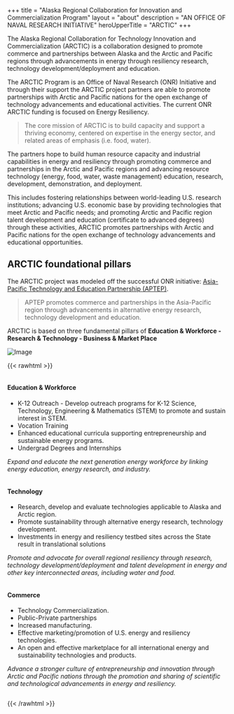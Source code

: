 +++
title = "Alaska Regional Collaboration for Innovation and Commercialization Program"
layout = "about"
description = "AN OFFICE OF NAVAL RESEARCH INITIATIVE"
heroUpperTitle = "ARCTIC"
+++

The Alaska Regional Collaboration for Technology Innovation and Commercialization (ARCTIC) is a collaboration designed to promote commerce and partnerships between Alaska and the Arctic and Pacific regions through advancements in energy through resiliency research, technology development/deployment and education.

The ARCTIC Program is an Office of Naval Research (ONR) Initiative and through their support the ARCTIC project partners are able to promote partnerships with Arctic and Pacific nations for the open exchange of technology advancements and educational activities. The current ONR ARCTIC funding is focused on Energy Resiliency.

> The core mission of ARCTIC is to build capacity and support a thriving economy, centered on expertise in the energy sector, and related areas of emphasis (i.e. food, water).

The partners hope to build human resource capacity and industrial capabilities in energy and resiliency through promoting commerce and partnerships in the Arctic and Pacific regions and advancing resource technology (energy, food, water, waste management) education, research, development, demonstration, and deployment.

This includes fostering relationships between world-leading U.S. research institutions; advancing U.S. economic base by providing technologies that meet Arctic and Pacific needs; and promoting Arctic and Pacific region talent development and education (certificate to advanced degrees) through these activities, ARCTIC promotes partnerships with Arctic and Pacific nations for the open exchange of technology advancements and educational opportunities.

## ARCTIC foundational pillars

The ARCTIC project was modeled off the successful ONR initiative: [Asia-Pacific Technology and Education Partnership (APTEP)](https://www.aptec.net/).

> APTEP promotes commerce and partnerships in the Asia-Pacific region through advancements in alternative energy research, technology development and education.

ARCTIC is based on three fundamental pillars of **Education & Workforce - Research & Technology - Business & Market Place**

![Image](/images/arctic_aptec_pillar-diagram.png)

{{< rawhtml >}}

<div class="grid">
<div class="column">
<h4>Education & Workforce</h4>
 <ul><li>K-12 Outreach - Develop outreach programs for K-12 Science, Technology, Engineering &amp; Mathematics (STEM) to promote and sustain interest in STEM.</li><li>Vocation Training</li><li>Enhanced educational curricula supporting entrepreneurship and sustainable energy programs.</li><li>Undergrad Degrees and Internships</li></ul>
 <p><em>
 Expand and educate the next generation energy workforce by linking energy education, energy research, and industry.</em></p> 
</div>
<div class="column">
<h4>Technology</h4>
<ul><li>Research, develop and evaluate technologies applicable to Alaska and Arctic region.</li><li>Promote sustainability through alternative energy research, technology development.</li><li>Investments in energy and resiliency testbed sites across the State result in translational solutions</li></ul>
 <p><em>Promote and advocate for overall regional resiliency through research, technology development/deployment and talent development in energy and other key interconnected areas, including water and food.</em></p>
</div>
<div class="column">
<h4>Commerce</h4>
<ul><li>Technology Commercialization.</li><li>Public-Private partnerships</li><li>Increased manufacturing.</li><li>Effective marketing/promotion of U.S. energy and resiliency technologies.</li><li>An open and effective marketplace for all international energy and sustainability technologies and products.</li></ul>
 <p><em>Advance a stronger culture of entrepreneurship and innovation through Arctic and Pacific nations through the promotion and sharing of scientific and technological advancements in energy and resiliency.</em></p>
</div>

{{< /rawhtml >}}

